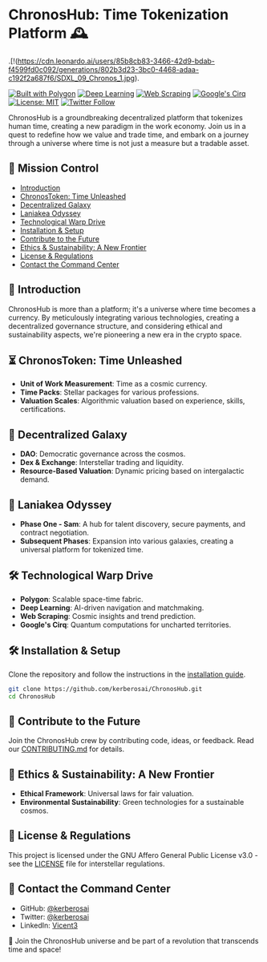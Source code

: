 # ChronosHub: Time Tokenization Platform 🕰️

.[!(https://cdn.leonardo.ai/users/85b8cb83-3466-42d9-bdab-f4599fd0c092/generations/802b3d23-3bc0-4468-adaa-c192f2a687f6/SDXL_09_Chronos_1.jpg).

[![Built with Polygon](https://img.shields.io/badge/Built%20with-Polygon-7C5295)](https://polygon.technology/)
[![Deep Learning](https://img.shields.io/badge/Deep%20Learning-Enabled-FF6F00)](https://www.tensorflow.org/)
[![Web Scraping](https://img.shields.io/badge/Web%20Scraping-Integrated-47A248)](https://www.scrapy.org/)
[![Google's Cirq](https://img.shields.io/badge/Google's%20Cirq-Quantum%20Computing-4285F4)](https://quantumai.google/cirq)
[![License: MIT](https://img.shields.io/badge/License-MIT-yellow.svg)](LICENSE.md)
[![Twitter Follow](https://img.shields.io/twitter/follow/kerberosai?style=social)](https://twitter.com/kerberosai)

ChronosHub is a groundbreaking decentralized platform that tokenizes human time, creating a new paradigm in the work economy. Join us in a quest to redefine how we value and trade time, and embark on a journey through a universe where time is not just a measure but a tradable asset.

## 🚀 Mission Control

- [Introduction](#introduction)
- [ChronosToken: Time Unleashed](#chronostoken-time-unleashed-)
- [Decentralized Galaxy](#decentralized-galaxy-)
- [Laniakea Odyssey](#laniakea-odyssey-)
- [Technological Warp Drive](#technological-warp-drive-)
- [Installation & Setup](#installation--setup)
- [Contribute to the Future](#contribute-to-the-future)
- [Ethics & Sustainability: A New Frontier](#ethics--sustainability-a-new-frontier-)
- [License & Regulations](#license--regulations)
- [Contact the Command Center](#contact-the-command-center)

## 🌌 Introduction

ChronosHub is more than a platform; it's a universe where time becomes a currency. By meticulously integrating various technologies, creating a decentralized governance structure, and considering ethical and sustainability aspects, we're pioneering a new era in the crypto space.

## ⏳ ChronosToken: Time Unleashed

- **Unit of Work Measurement**: Time as a cosmic currency.
- **Time Packs**: Stellar packages for various professions.
- **Valuation Scales**: Algorithmic valuation based on experience, skills, certifications.

## 💸 Decentralized Galaxy

- **DAO**: Democratic governance across the cosmos.
- **Dex & Exchange**: Interstellar trading and liquidity.
- **Resource-Based Valuation**: Dynamic pricing based on intergalactic demand.

## 🌌 Laniakea Odyssey

- **Phase One - Sam**: A hub for talent discovery, secure payments, and contract negotiation.
- **Subsequent Phases**: Expansion into various galaxies, creating a universal platform for tokenized time.

## 🛠️ Technological Warp Drive

- **Polygon**: Scalable space-time fabric.
- **Deep Learning**: AI-driven navigation and matchmaking.
- **Web Scraping**: Cosmic insights and trend prediction.
- **Google's Cirq**: Quantum computations for uncharted territories.

## 🛠️ Installation & Setup

Clone the repository and follow the instructions in the [installation guide](INSTALL.md).

```bash
git clone https://github.com/kerberosai/ChronosHub.git
cd ChronosHub
```

## 🤝 Contribute to the Future

Join the ChronosHub crew by contributing code, ideas, or feedback. Read our [CONTRIBUTING.md](CONTRIBUTING.md) for details.

## 🌿 Ethics & Sustainability: A New Frontier

- **Ethical Framework**: Universal laws for fair valuation.
- **Environmental Sustainability**: Green technologies for a sustainable cosmos.

## 📜 License & Regulations

This project is licensed under the GNU Affero General Public License v3.0 - see the [LICENSE](LICENSE) file for interstellar regulations.

## 📡 Contact the Command Center

- GitHub: [@kerberosai](https://github.com/kerberosai)
- Twitter: [@kerberosai](https://twitter.com/kerberosai)
- LinkedIn: [Vicent3](https://linkedin.com/in/vicent3)


🚀 Join the ChronosHub universe and be part of a revolution that transcends time and space!

